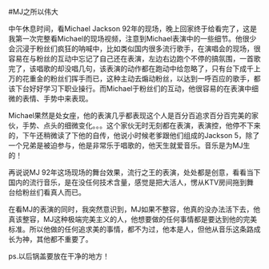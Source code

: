 #MJ之所以伟大

中午休息时间，看Michael Jackson 92年的现场，晚上回家终于给看完了，这是我第一次完整看Michael的现场视频，注意到Michael表演中的一些细节。他很少会沉浸于粉丝们疯狂的呐喊中，比如类似国内很多流行歌手，在演唱会的现场，很容易在与粉丝的互动中忘记了自己还在表演，左边右边跑个不停的搞氛围，一首歌完了，该唱歌的却没唱几句，该表演的动作都在跑动中给忽略了，只有台下成千上万的花重金的粉丝们挥手而已，这种主动去煽动粉丝，以达到一呼百应的歌手，都该下台好好学习下职业操行。而Michael于粉丝们的互动，他很容易的在表演中细微的表情、手势中来表现。

Michael果然是处女座，他的表演几乎都表现这个人是百分百追求百分百完美的家伙，手势、点头的细微变化。。。这个家伙无时无刻都在表演，表演控，他停不下来的，下午还稍微读了下他的自传，他说小时候老爹跟他们组成的Jackson 5，除了一个兄弟是被迫参与，他是非常乐于唱歌的，他天生就爱音乐。音乐是为MJ生的！

再说说MJ 92年这场现场的舞台效果，流行之王的表演，处处都是创意，看看当下国内的流行音乐，是在没任何技术含量，感觉是把大活人，愣从KTV房间拖到舞台给粉丝们看真人而已。

在看MJ的表演的同时，我突然意识到，MJ如果不整容，他真的没办法活下去，他真该整容，MJ这种极端完美主义的人，他想要做的任何事情都是要达到他的完美标准。所以他做的任何追求美的事情，都不为过，他本是人，但他从音乐这条路成长为神，其他都不重要了。

ps.以后锅盖要放在干净的地方！
